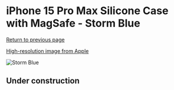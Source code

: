 # iPhone 15 Pro Max Silicone Case with MagSafe - Storm Blue

[Return to previous page](/iphone_15)

[High-resolution image from Apple](https://store.storeimages.cdn-apple.com/8756/as-images.apple.com/is/MT1P3?wid=4500&hei=4500&fmt=png)

<div style="width: 500px"><img src="/everyphone/MT1P3.png" alt="Storm Blue"></div>

## Under construction
